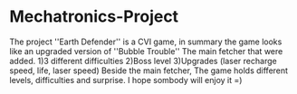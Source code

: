 # Mechatronics-Project
The project ''Earth Defender'' is a CVI game, in summary the game looks like an upgraded version of ''Bubble Trouble''
The main fetcher that were added.
1)3 different difficulties
2)Boss level 
3)Upgrades (laser recharge speed, life, laser speed) Beside the main fetcher, The game holds different levels, difficulties and surprise. 
I hope sombody will enjoy it =)
